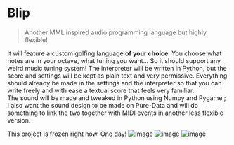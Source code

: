 # Blip
>Another MML inspired audio programming language but highly flexible!

It will feature a custom golfing language **of your choice**. You choose what notes are in your octave, what tuning you want... So it should support any weird music tuning system!
The interpreter will be written in Python, but the score and settings will be kept as plain text and very permissive. Everything should already be made in the settings and the interpreter so that you can write freely and with ease a textual score that feels very familiar.  
The sound will be made and tweaked in Python using Numpy and Pygame ; 
I also want the sound design to be made on Pure-Data and will do something to link the two together with MIDI events in another less flexible version.  

This project is frozen right now. One day!
![image](https://user-images.githubusercontent.com/74506708/178852638-bbc1c844-58e9-47c5-a000-8ad65ca69253.png)
![image](https://user-images.githubusercontent.com/74506708/179050622-f51ecae8-44a3-467b-8a94-e7b00ffb4b29.png)
![image](https://user-images.githubusercontent.com/74506708/179426723-bc3a7b5b-dd26-4d56-b4fd-4b7e542c9786.png)
